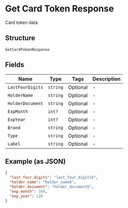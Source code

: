 
# Get Card Token Response

Card token data

## Structure

`GetCardTokenResponse`

## Fields

| Name | Type | Tags | Description |
|  --- | --- | --- | --- |
| `LastFourDigits` | `string` | Optional | - |
| `HolderName` | `string` | Optional | - |
| `HolderDocument` | `string` | Optional | - |
| `ExpMonth` | `int?` | Optional | - |
| `ExpYear` | `int?` | Optional | - |
| `Brand` | `string` | Optional | - |
| `Type` | `string` | Optional | - |
| `Label` | `string` | Optional | - |

## Example (as JSON)

```json
{
  "last_four_digits": "last_four_digits8",
  "holder_name": "holder_name8",
  "holder_document": "holder_document6",
  "exp_month": 168,
  "exp_year": 128
}
```

